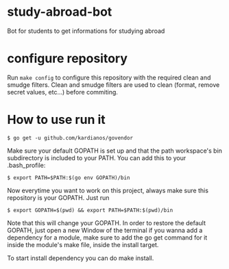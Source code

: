 # study-abroad-bot

Bot for students to get informations for studying abroad

# configure repository

Run `make config` to configure this repository with the required clean and smudge filters. Clean and smudge filters are used to clean (format,
remove secret values, etc...) before commiting.

# How to use run it

```console
$ go get -u github.com/kardianos/govendor
```
Make sure your default GOPATH is set up and that the path workspace's bin subdirectory is included to your PATH. You can add this to your .bash_profile:

```console
$ export PATH=$PATH:$(go env GOPATH)/bin
```

Now everytime you want to work on this project, always make sure this repository is your GOPATH. Just run

```console
$ export GOPATH=$(pwd) && export PATH=$PATH:$(pwd)/bin
```

Note that this will change your GOPATH. In order to restore the default GOPATH, just open a new Window of the terminal
if you wanna add a dependency for a module, make sure to add the go get command for it inside the module's make file, inside the install target.

To start install dependency you can do make install.


